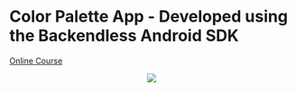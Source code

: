 # Color Palette App - Developed using the Backendless Android SDK

<p>
  <a href="" align="center">Online Course</a>
</p>
<p align="center">
  <img src="https://i.postimg.cc/NFL1p15L/1.png" href="">
</p>
